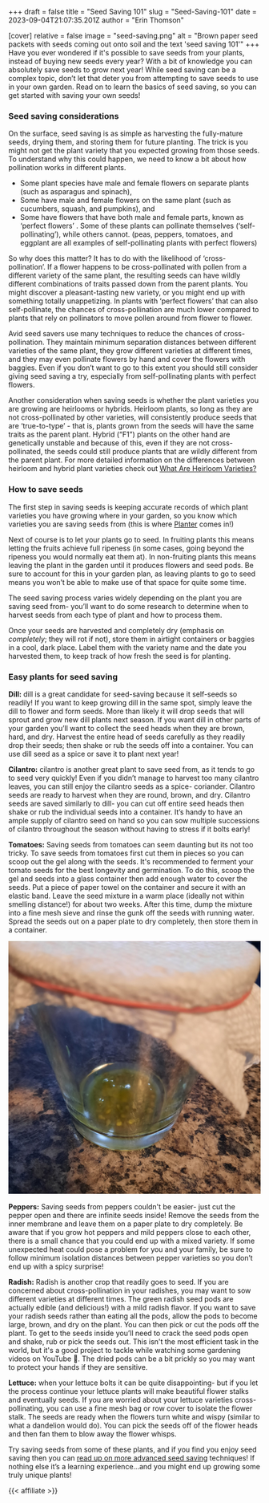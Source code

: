 +++
draft = false
title = "Seed Saving 101"
slug = "Seed-Saving-101"
date = 2023-09-04T21:07:35.201Z
author = "Erin Thomson"

[cover]
relative = false
image = "seed-saving.png"
alt = "Brown paper seed packets with seeds coming out onto soil and the text 'seed saving 101'"
+++
Have you ever wondered if it's possible to save seeds from your plants, instead of buying new seeds every year? With a bit of knowledge you can absolutely save seeds to grow next year! While seed saving can be a complex topic, don’t let that deter you from attempting to save seeds to use in your own garden. Read on to learn the basics of seed saving, so you can get started with saving your own seeds!

### Seed saving considerations

On the surface, seed saving is as simple as harvesting the fully-mature seeds, drying them, and storing them for future planting. The trick is you might not get the plant variety that you expected growing from those seeds. To understand why this could happen, we need to know a bit about how pollination works in different plants.

* Some plant species have male and female flowers on separate plants (such as asparagus and spinach),
* Some have male and female flowers on the same plant (such as cucumbers, squash, and pumpkins), and
* Some have flowers that have both male and female parts, known as ‘perfect flowers’ . Some of these plants can pollinate themselves (‘self-pollinating’), while others cannot. (peas, peppers, tomatoes, and eggplant are all examples of self-pollinating plants with perfect flowers)

So why does this matter? It has to do with the likelihood of ‘cross-pollination’. If a flower happens to be cross-pollinated with pollen from a different variety of the same plant, the resulting seeds can have wildly different combinations of traits passed down from the parent plants. You might discover a pleasant-tasting new variety, or you might end up with something totally unappetizing. In plants with ‘perfect flowers’ that can also self-pollinate, the chances of cross-pollination are much lower compared to plants that rely on pollinators to move pollen around from flower to flower.

Avid seed savers use many techniques to reduce the chances of cross-pollination. They maintain minimum separation distances between different varieties of the same plant, they grow different varieties at different times, and they may even pollinate flowers by hand and cover the flowers with baggies. Even if you don’t want to go to this extent you should still consider giving seed saving a try, especially from self-pollinating plants with perfect flowers.

Another consideration when saving seeds is whether the plant varieties you are growing are heirlooms or hybrids. Heirloom plants, so long as they are not cross-pollinated by other varieties, will consistently produce seeds that are ‘true-to-type’ - that is, plants grown from the seeds will have the same traits as the parent plant. Hybrid (“F1”) plants on the other hand are genetically unstable and because of this, even if they are not cross-pollinated, the seeds could still produce plants that are wildly different from the parent plant. For more detailed information on the differences between heirloom and hybrid plant varieties check out [What Are Heirloom Varieties?](https://blog.planter.garden/posts/what-are-heirloom-varieties/)

### How to save seeds

The first step in saving seeds is keeping accurate records of which plant varieties you have growing where in your garden, so you know which varieties you are saving seeds from (this is where [Planter](http://planter.garden/gardens) comes in!)

Next of course is to let your plants go to seed. In fruiting plants this means letting the fruits achieve full ripeness (in some cases, going beyond the ripeness you would normally eat them at). In non-fruiting plants this means leaving the plant in the garden until it produces flowers and seed pods. Be sure to account for this in your garden plan, as leaving plants to go to seed means you won’t be able to make use of that space for quite some time.

The seed saving process varies widely depending on the plant you are saving seed from- you’ll want to do some research to determine when to harvest seeds from each type of plant and how to process them.

Once your seeds are harvested and completely dry (emphasis on *completely*; they will rot if not), store them in airtight containers or baggies in a cool, dark place. Label them with the variety name and the date you harvested them, to keep track of how fresh the seed is for planting.

### Easy plants for seed saving

**Dill:** dill is a great candidate for seed-saving because it self-seeds so readily! If you want to keep growing dill in the same spot, simply leave the dill to flower and form seeds. More than likely it will drop seeds that will sprout and grow new dill plants next season. If you want dill in other parts of your garden you’ll want to collect the seed heads when they are brown, hard, and dry. Harvest the entire head of seeds carefully as they readily drop their seeds; then shake or rub the seeds off into a container. You can use dill seed as a spice or save it to plant next year!

**Cilantro:** cilantro is another great plant to save seed from, as it tends to go to seed very quickly! Even if you didn’t manage to harvest too many cilantro leaves, you can still enjoy the cilantro seeds as a spice- coriander. Cilantro seeds are ready to harvest when they are round, brown, and dry. Cilantro seeds are saved similarly to dill- you can cut off entire seed heads then shake or rub the individual seeds into a container. It’s handy to have an ample supply of cilantro seed on hand so you can sow multiple successions of cilantro throughout the season without having to stress if it bolts early!

**Tomatoes:** Saving seeds from tomatoes can seem daunting but its not too tricky. To save seeds from tomatoes first cut them in pieces so you can scoop out the gel along with the seeds. It's recommended to ferment your tomato seeds for the best longevity and germination. To do this, scoop the gel and seeds into a glass container then add enough water to cover the seeds. Put a piece of paper towel on the container and secure it with an elastic band. Leave the seed mixture in a warm place (ideally not within smelling distance!) for about two weeks. After this time, dump the mixture into a fine mesh sieve and rinse the gunk off the seeds with running water. Spread the seeds out on a paper plate to dry completely, then store them in a container.

![A glass jar covered with a paper towel containing tomato seeds in water](tomato-seeds.jpg)

**Peppers:** Saving seeds from peppers couldn't be easier- just cut the pepper open and there are infinite seeds inside! Remove the seeds from the inner membrane and leave them on a paper plate to dry completely. Be aware that if you grow hot peppers and mild peppers close to each other, there is a small chance that you could end up with a mixed variety. If some unexpected heat could pose a problem for you and your family, be sure to follow minimum isolation distances between pepper varieties so you don’t end up with a spicy surprise!

**Radish:** Radish is another crop that readily goes to seed. If you are concerned about cross-pollination in your radishes, you may want to sow different varieties at different times. The green radish seed pods are actually edible (and delicious!) with a mild radish flavor. If you want to save your radish seeds rather than eating all the pods, allow the pods to become large, brown, and dry on the plant. You can then pick or cut the pods off the plant. To get to the seeds inside you’ll need to crack the seed pods open and shake, rub or pick the seeds out. This isn't the most efficient task in the world, but it's a good project to tackle while watching some gardening videos on YouTube 🙂. The dried pods can be a bit prickly so you may want to protect your hands if they are sensitive.

**Lettuce:** when your lettuce bolts it can be quite disappointing- but if you let the process continue your lettuce plants will make beautiful flower stalks and eventually seeds. If you are worried about your lettuce varieties cross-pollinating, you can use a fine mesh bag or row cover to isolate the flower stalk. The seeds are ready when the flowers turn white and wispy (similar to what a dandelion would do). You can pick the seeds off of the flower heads and then fan them to blow away the flower whisps.

Try saving seeds from some of these plants, and if you find you enjoy seed saving then you can [read up on more advanced seed saving](https://www.amazon.com/s?k=seed+saving) techniques! If nothing else it’s a learning experience…and you might end up growing some truly unique plants!

{{< affiliate >}}